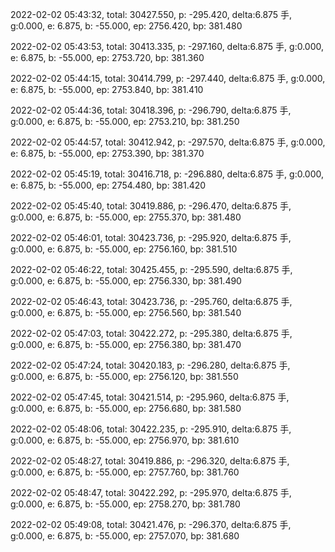 2022-02-02 05:43:32, total: 30427.550, p: -295.420, delta:6.875 手, g:0.000, e: 6.875, b: -55.000, ep: 2756.420, bp: 381.480

2022-02-02 05:43:53, total: 30413.335, p: -297.160, delta:6.875 手, g:0.000, e: 6.875, b: -55.000, ep: 2753.720, bp: 381.360

2022-02-02 05:44:15, total: 30414.799, p: -297.440, delta:6.875 手, g:0.000, e: 6.875, b: -55.000, ep: 2753.840, bp: 381.410

2022-02-02 05:44:36, total: 30418.396, p: -296.790, delta:6.875 手, g:0.000, e: 6.875, b: -55.000, ep: 2753.210, bp: 381.250

2022-02-02 05:44:57, total: 30412.942, p: -297.570, delta:6.875 手, g:0.000, e: 6.875, b: -55.000, ep: 2753.390, bp: 381.370

2022-02-02 05:45:19, total: 30416.718, p: -296.880, delta:6.875 手, g:0.000, e: 6.875, b: -55.000, ep: 2754.480, bp: 381.420

2022-02-02 05:45:40, total: 30419.886, p: -296.470, delta:6.875 手, g:0.000, e: 6.875, b: -55.000, ep: 2755.370, bp: 381.480

2022-02-02 05:46:01, total: 30423.736, p: -295.920, delta:6.875 手, g:0.000, e: 6.875, b: -55.000, ep: 2756.160, bp: 381.510

2022-02-02 05:46:22, total: 30425.455, p: -295.590, delta:6.875 手, g:0.000, e: 6.875, b: -55.000, ep: 2756.330, bp: 381.490

2022-02-02 05:46:43, total: 30423.736, p: -295.760, delta:6.875 手, g:0.000, e: 6.875, b: -55.000, ep: 2756.560, bp: 381.540

2022-02-02 05:47:03, total: 30422.272, p: -295.380, delta:6.875 手, g:0.000, e: 6.875, b: -55.000, ep: 2756.380, bp: 381.470

2022-02-02 05:47:24, total: 30420.183, p: -296.280, delta:6.875 手, g:0.000, e: 6.875, b: -55.000, ep: 2756.120, bp: 381.550

2022-02-02 05:47:45, total: 30421.514, p: -295.960, delta:6.875 手, g:0.000, e: 6.875, b: -55.000, ep: 2756.680, bp: 381.580

2022-02-02 05:48:06, total: 30422.235, p: -295.910, delta:6.875 手, g:0.000, e: 6.875, b: -55.000, ep: 2756.970, bp: 381.610

2022-02-02 05:48:27, total: 30419.886, p: -296.320, delta:6.875 手, g:0.000, e: 6.875, b: -55.000, ep: 2757.760, bp: 381.760

2022-02-02 05:48:47, total: 30422.292, p: -295.970, delta:6.875 手, g:0.000, e: 6.875, b: -55.000, ep: 2758.270, bp: 381.780

2022-02-02 05:49:08, total: 30421.476, p: -296.370, delta:6.875 手, g:0.000, e: 6.875, b: -55.000, ep: 2757.070, bp: 381.680